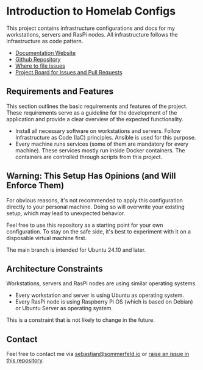 # Introduction to Homelab Configs

[doc-website]: https://sommerfeld-io.github.io/configs-homelab
[github-repo]: https://github.com/sommerfeld-io/configs-homelab
[file-issues]: https://github.com/sommerfeld-io/configs-homelab/issues
[project-board]: https://github.com/orgs/sommerfeld-io/projects/1/views/1

This project contains infrastructure configurations and docs for my workstations, servers and RasPi nodes. All infrastructure follows the infrastructure as code pattern.

- [Documentation Website][doc-website]
- [Github Repository][github-repo]
- [Where to file issues][file-issues]
- [Project Board for Issues and Pull Requests][project-board]

## Requirements and Features

This section outlines the basic requirements and features of the project. These requirements serve as a guideline for the development of the application and provide a clear overview of the expected functionality.

- Install all necessary software on workstations and servers. Follow Infrastructure as Code (IaC) principles. Ansible is used for this purpose.
- Every machine runs services (some of them are mandatory for every machine). These services mostly run inside Docker containers. The containers are controlled through scripts from this project.

## Warning: This Setup Has Opinions (and Will Enforce Them)

For obvious reasons, it's not recommended to apply this configuration directly to your personal machine. Doing so will overwrite your existing setup, which may lead to unexpected behavior.

Feel free to use this repository as a starting point for your own configuration. To stay on the safe side, it's best to experiment with it on a disposable virtual machine first.

The main branch is intended for Ubuntu 24.10 and later.

## Architecture Constraints

Workstations, servers and RasPi nodes are using similar operating systems.

- Every workstation and server is using Ubuntu as operating system.
- Every RasPi node is using Raspberry Pi OS (which is based on Debian) or Ubuntu Server as operating system.

This is a constraint that is not likely to change in the future.

## Contact

Feel free to contact me via <sebastian@sommerfeld.io> or [raise an issue in this repository][file-issues].

<!-- !    DO NOT EDIT DIRECTLY !!!!!                         -->
<!-- !    File is auto-generated by pipeline                 -->
<!-- !    Contents are based on files from docs/about dir    -->
